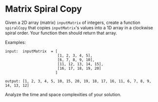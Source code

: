 # Matrix Spiral Copy 

Given a 2D array (matrix) `inputMatrix` of integers, create a function 
`spiralCopy` that copies `inputMatrix`'s values into a 1D array in a clockwise 
spiral order. Your function then should return that array. 

Examples:
```
input:  inputMatrix  = [
                        [1, 2, 3, 4, 5],
                        [6, 7, 8, 9, 10],
                        [11, 12, 13, 14, 15],
                        [16, 17, 18, 19, 20]
                       ]

output: [1, 2, 3, 4, 5, 10, 15, 20, 19, 18, 17, 16, 11, 6, 7, 8, 9, 14, 13, 12]
```

Analyze the time and space complexities of your solution.
